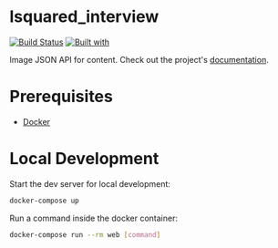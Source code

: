 # lsquared_interview

[![Build Status](https://travis-ci.org/kavinjey/lsquared_interview.svg?branch=master)](https://travis-ci.org/kavinjey/lsquared_interview)
[![Built with](https://img.shields.io/badge/Built_with-Cookiecutter_Django_Rest-F7B633.svg)](https://github.com/agconti/cookiecutter-django-rest)

Image JSON API for content. Check out the project's [documentation](http://kavinjey.github.io/lsquared_interview/).

# Prerequisites

- [Docker](https://docs.docker.com/docker-for-mac/install/)  

# Local Development

Start the dev server for local development:
```bash
docker-compose up
```

Run a command inside the docker container:

```bash
docker-compose run --rm web [command]
```
